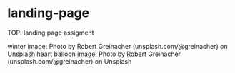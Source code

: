 # landing-page
TOP: landing page assigment

winter image: Photo by Robert Greinacher (unsplash.com/@greinacher) on Unsplash
heart balloon image: Photo by Robert Greinacher (unsplash.com/@greinacher) on Unsplash
  